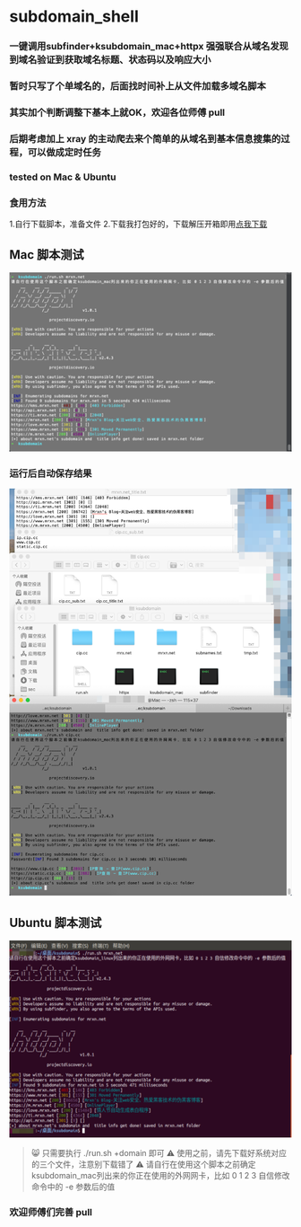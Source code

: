 # subdomain_shell

### 一键调用subfinder+ksubdomain_mac+httpx 强强联合从域名发现到域名验证到获取域名标题、状态码以及响应大小

### 暂时只写了个单域名的，后面找时间补上从文件加载多域名脚本
### 其实加个判断调整下基本上就OK，欢迎各位师傅 pull
### 后期考虑加上 xray 的主动爬去来个简单的从域名到基本信息搜集的过程，可以做成定时任务
### tested on Mac & Ubuntu

### 食用方法
1.自行下载脚本，准备文件
2.下载我打包好的，下载解压开箱即用[点我下载](https://mrxn.lanzous.com/b01hngsri)

## Mac 脚本测试
![](./img/success.png)

### 运行后自动保存结果
![](./img/all.png)

## Ubuntu 脚本测试
![](./img/ubuntu.png)

> :smile_cat: 只需要执行 ./run.sh +domain 即可
> ⚠️ 使用之前，请先下载好系统对应的三个文件，注意别下载错了
> ⚠️ 请自行在使用这个脚本之前确定ksubdomain_mac列出来的你正在使用的外网网卡，比如 0 1 2 3 自信修改命令中的 -e 参数后的值

### 欢迎师傅们完善 pull

